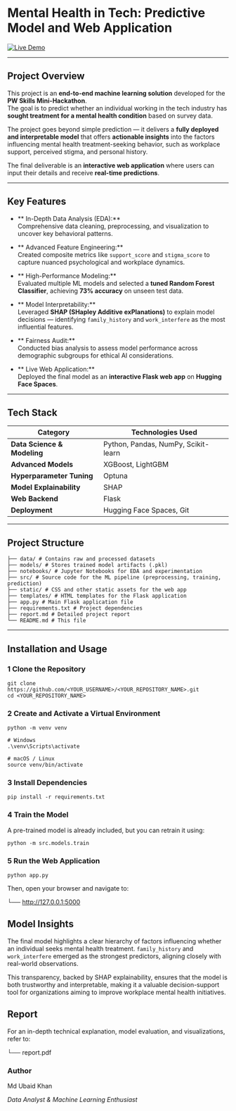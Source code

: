 # Mental Health in Tech: Predictive Model and Web Application

[![Live Demo](https://img.shields.io/badge/Live%20Demo-Click%20Here-brightgreen?style=for-the-badge)](https://ubaidkha-mental-health-in-it.hf.space) 


---

## Project Overview

This project is an **end-to-end machine learning solution** developed for the **PW Skills Mini-Hackathon**.  
The goal is to predict whether an individual working in the tech industry has **sought treatment for a mental health condition** based on survey data.

The project goes beyond simple prediction — it delivers a **fully deployed and interpretable model** that offers **actionable insights** into the factors influencing mental health treatment-seeking behavior, such as workplace support, perceived stigma, and personal history.

The final deliverable is an **interactive web application** where users can input their details and receive **real-time predictions**.

---

## Key Features

- ** In-Depth Data Analysis (EDA):**  
  Comprehensive data cleaning, preprocessing, and visualization to uncover key behavioral patterns.

- ** Advanced Feature Engineering:**  
  Created composite metrics like `support_score` and `stigma_score` to capture nuanced psychological and workplace dynamics.

- ** High-Performance Modeling:**  
  Evaluated multiple ML models and selected a **tuned Random Forest Classifier**, achieving **73% accuracy** on unseen test data.

- ** Model Interpretability:**  
  Leveraged **SHAP (SHapley Additive exPlanations)** to explain model decisions — identifying `family_history` and `work_interfere` as the most influential features.

- ** Fairness Audit:**  
  Conducted bias analysis to assess model performance across demographic subgroups for ethical AI considerations.

- ** Live Web Application:**  
  Deployed the final model as an **interactive Flask web app** on **Hugging Face Spaces**.

---

##  Tech Stack

| Category | Technologies Used |
|-----------|-------------------|
| **Data Science & Modeling** | Python, Pandas, NumPy, Scikit-learn |
| **Advanced Models** | XGBoost, LightGBM |
| **Hyperparameter Tuning** | Optuna |
| **Model Explainability** | SHAP |
| **Web Backend** | Flask |
| **Deployment** | Hugging Face Spaces, Git |

---

##  Project Structure

```
├── data/ # Contains raw and processed datasets
├── models/ # Stores trained model artifacts (.pkl)
├── notebooks/ # Jupyter Notebooks for EDA and experimentation
├── src/ # Source code for the ML pipeline (preprocessing, training, prediction)
├── static/ # CSS and other static assets for the web app
├── templates/ # HTML templates for the Flask application
├── app.py # Main Flask application file
├── requirements.txt # Project dependencies
├── report.md # Detailed project report
└── README.md # This file

```


---

##  Installation and Usage

### 1️ Clone the Repository
```
git clone https://github.com/<YOUR_USERNAME>/<YOUR_REPOSITORY_NAME>.git
cd <YOUR_REPOSITORY_NAME>
```

### 2️ Create and Activate a Virtual Environment
```
python -m venv venv

# Windows
.\venv\Scripts\activate

# macOS / Linux
source venv/bin/activate

```

### 3️ Install Dependencies
```
pip install -r requirements.txt
```

### 4️ Train the Model
A pre-trained model is already included, but you can retrain it using:
```
python -m src.models.train
```
### 5️ Run the Web Application
```
python app.py
```
Then, open your browser and navigate to:

└── http://127.0.0.1:5000


## Model Insights

The final model highlights a clear hierarchy of factors influencing whether an individual seeks mental health treatment.
`family_history` and `work_interfere` emerged as the strongest predictors, aligning closely with real-world observations.

This transparency, backed by SHAP explainability, ensures that the model is both trustworthy and interpretable, making it a valuable decision-support tool for organizations aiming to improve workplace mental health initiatives.

## Report

For an in-depth technical explanation, model evaluation, and visualizations, refer to:

└──  report.pdf

### Author

Md Ubaid Khan

*Data Analyst & Machine Learning Enthusiast*
